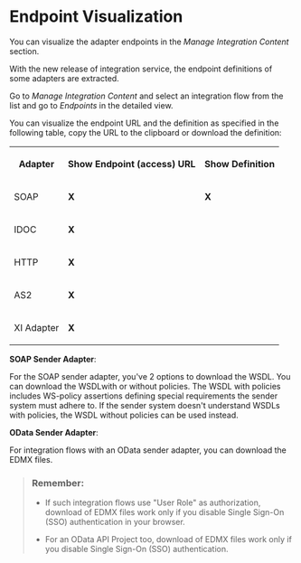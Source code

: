 <!-- loio6c3fb226fe91412d94bbb63ac834b35a -->

# Endpoint Visualization

You can visualize the adapter endpoints in the *Manage Integration Content* section.

With the new release of integration service, the endpoint definitions of some adapters are extracted.

Go to *Manage Integration Content* and select an integration flow from the list and go to *Endpoints* in the detailed view.

You can visualize the endpoint URL and the definition as specified in the following table, copy the URL to the clipboard or download the definition:


<table>
<tr>
<th valign="top">

Adapter



</th>
<th valign="top">

Show Endpoint \(access\) URL



</th>
<th valign="top">

Show Definition



</th>
</tr>
<tr>
<td valign="top">

SOAP



</td>
<td valign="top">

 **X** 



</td>
<td valign="top">

 **X** 



</td>
</tr>
<tr>
<td valign="top">

IDOC



</td>
<td valign="top">

 **X** 



</td>
<td valign="top">



</td>
</tr>
<tr>
<td valign="top">

HTTP



</td>
<td valign="top">

 **X** 



</td>
<td valign="top">



</td>
</tr>
<tr>
<td valign="top">

AS2



</td>
<td valign="top">

 **X** 



</td>
<td valign="top">



</td>
</tr>
<tr>
<td valign="top">

XI Adapter



</td>
<td valign="top">

**X**



</td>
<td valign="top">

 



</td>
</tr>
</table>

**SOAP Sender Adapter**:

For the SOAP sender adapter, you've 2 options to download the WSDL. You can download the WSDLwith or without policies. The WSDL with policies includes WS-policy assertions defining special requirements the sender system must adhere to. If the sender system doesn't understand WSDLs with policies, the WSDL without policies can be used instead.

**OData Sender Adapter**:

For integration flows with an OData sender adapter, you can download the EDMX files.

> ### Remember:  
> -   If such integration flows use "User Role" as authorization, download of EDMX files work only if you disable Single Sign-On \(SSO\) authentication in your browser.
> 
> -   For an OData API Project too, download of EDMX files work only if you disable Single Sign-On \(SSO\) authentication.

